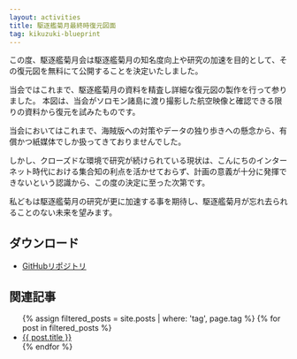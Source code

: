 ```yaml
---
layout: activities
title: 駆逐艦菊月最終時復元図面
tag: kikuzuki-blueprint
---
```


この度、駆逐艦菊月会は駆逐艦菊月の知名度向上や研究の加速を目的として、その復元図を無料にて公開することを決定いたしました。

当会ではこれまで、駆逐艦菊月の資料を精査し詳細な復元図の製作を行って参りました。
本図は、当会がソロモン諸島に渡り撮影した航空映像と確認できる限りの資料から復元を試みたものです。

当会においてはこれまで、海賊版への対策やデータの独り歩きへの懸念から、有償かつ紙媒体でしか扱ってきておりませんでした。

しかし、クローズドな環境で研究が続けられている現状は、こんにちのインターネット時代における集合知の利点を活かせておらず、計画の意義が十分に発揮できないという認識から、この度の決定に至った次第です。

私どもは駆逐艦菊月の研究が更に加速する事を期待し、駆逐艦菊月が忘れ去られることのない未来を望みます。

## ダウンロード
- [GitHubリポジトリ](https://github.com/kikuzukikai/kikuzuki-blueprint)

## 関連記事
<ul>
  {% assign filtered_posts = site.posts | where: 'tag', page.tag %}
  {% for post in filtered_posts %}
    <li><a href="{{ post.url }}">{{ post.title }}</a></li>
  {% endfor %}
</ul>

